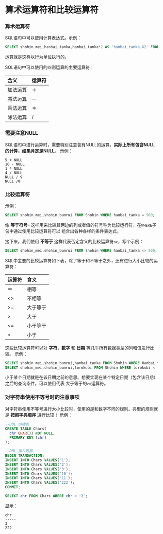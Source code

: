 算术运算符和比较运算符
===================================================
### 算术运算符
SQL语句中可以使用计算表达式。示例：
```sql
SELECT shohin_mei,hanbai_tanka,hanbai_tanka*2 AS 'hanhai_tanka_X2' FROM Shohin;
```
运算就是这样以行为单位执行的。

SQL语句中可以使用的四则运算的主要运算符：

| 含义| 运算符|
| :------------- | :------------- |
| 加法运算 | ＋|
| 减法运算 | — |
| 乘法运算 | ＊|
| 除法运算 | /|

### 需要注意NULL
SQL语句中进行运算时，需要特别注意含有NULL的运算。**实际上所有包含NULL的计算，结果肯定是NULL**。
示例：
```
5 + NULL
10 - NULL
1 * NULL
4 / NULL
NULL / 9
NULL /0
```
### 比较运算符
示例：
```sql
SELECT shohin_mei,shohin_bunrui FROM Shohin WHERE hanbai_tanka = 500;
```
像 **等于符号`=`** 这样用来比较其两边的列或者值的符号称为比较运行符。在`WHERE`子句中通过使用比较运算符可以
组合出各种各样的条件表达式。

接下来，我们使用 **不等于** 这样代表否定含义的比较运算符`<>`，写个示例：
```sql
SELECT shohin_mei,shohin_bunrui FROM Shohin WHERE hanbai_tanka <> 500;
```
SQL中主要的比较运算符如下表，除了等于和不等于之外，还有进行大小比较的运算符：

| 运算符 | 含义 |
| :------------- | :------------- |
| ＝ | 相等|
| <> | 不相等 |
| >= | 大于等于 |
| > | 大于 |
| <= | 小于等于 |
| < | 小于 |

这些比较运算符可以对 **字符**，**数字** 和 **日期** 等几乎所有数据类型的列和值进行比较。
示例：
```sql
SELECT shohin_mei,shohin_bunrui,hanbai_tanka FROM Shohin WHERE Hanbai_tanka >= 1000;
SELECT shohin_mei,shohin_bunrui,torokubi FROM Shohin WHERE torokubi < '2009-09-27';
```
小于某个日期就是在该日期之前的意思。想要实现在某个特定日期（包含该日期）之后的查询条件，可以使用代表
大于等于的`>=`运算符。

### 对字符串使用不等号时的注意事项
对字符串使用不等号进行大小比较时，使用的是和数字不同的规则。典型的规则就是 **按照字典顺序** 进行比较！
示例：
```sql
--DDL 创建表
CREATE TABLE Chars(
  chr CHAR(3) NOT NULL,
  PRIMARY KEY (chr)
);

--DML 插入数据
BEGIN TRANSACTION;
INSERT INTO Chars VALUES('1');
INSERT INTO Chars VALUES('2');
INSERT INTO Chars VALUES('3');
INSERT INTO Chars VALUES('10');
INSERT INTO Chars VALUES('11');
INSERT INTO Chars VALUES('222');
COMMIT;

SELECT chr FROM Chars WHERE chr > '2';
```
显示：
```
chr
-----
3
222
```

